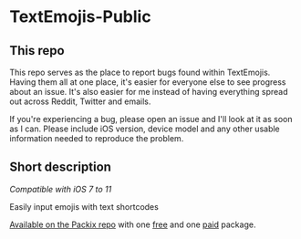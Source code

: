 TextEmojis-Public
=================
## This repo
This repo serves as the place to report bugs found within TextEmojis. Having them all at one place, it's easier for everyone else to see progress about an issue. It's also easier for me instead of having everything spread out across Reddit, Twitter and emails.

If you're experiencing a bug, please open an issue and I'll look at it as soon as I can. Please include iOS version, device model and any other usable information needed to reproduce the problem.

## Short description
*Compatible with iOS 7 to 11*

Easily input emojis with text shortcodes

[Available on the Packix repo](https://repo.packix.com) with one [free](https://repo.packix.com/package/se.nosskirneh.textemojisfree/) and one [paid](https://repo.packix.com/package/se.nosskirneh.textemojis/) package.
